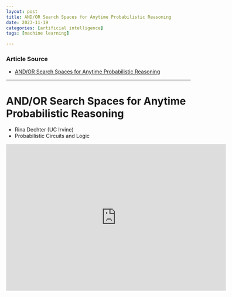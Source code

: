 ```yaml
---
layout: post
title: AND/OR Search Spaces for Anytime Probabilistic Reasoning 
date: 2023-11-19
categories: [artificial intelligence]
tags: [machine learning]

---
```


### Article Source

* [AND/OR Search Spaces for Anytime Probabilistic Reasoning](https://www.youtube.com/watch?v=n2Wpan79mnA)

---

# AND/OR Search Spaces for Anytime Probabilistic Reasoning 

* Rina Dechter (UC Irvine)
* Probabilistic Circuits and Logic



<iframe width="600" height="400" src="https://www.youtube.com/embed/n2Wpan79mnA?si=3rJ9K2IS5WbeI4H5" title="YouTube video player" frameborder="0" allow="accelerometer; autoplay; clipboard-write; encrypted-media; gyroscope; picture-in-picture; web-share" allowfullscreen></iframe>